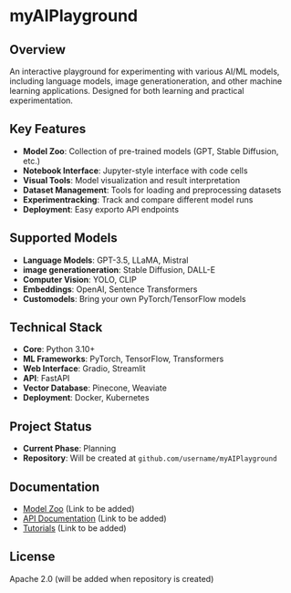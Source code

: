 ﻿# myAIPlayground

## Overview
An interactive playground for experimenting with various AI/ML models, including language models, image generationeration, and other machine learning applications. Designed for both learning and practical experimentation.

## Key Features
- **Model Zoo**: Collection of pre-trained models (GPT, Stable Diffusion, etc.)
- **Notebook Interface**: Jupyter-style interface with code cells
- **Visual Tools**: Model visualization and result interpretation
- **Dataset Management**: Tools for loading and preprocessing datasets
- **Experimentracking**: Track and compare different model runs
- **Deployment**: Easy exporto API endpoints

## Supported Models
- **Language Models**: GPT-3.5, LLaMA, Mistral
- **image generationeration**: Stable Diffusion, DALL-E
- **Computer Vision**: YOLO, CLIP
- **Embeddings**: OpenAI, Sentence Transformers
- **Customodels**: Bring your own PyTorch/TensorFlow models

## Technical Stack
- **Core**: Python 3.10+
- **ML Frameworks**: PyTorch, TensorFlow, Transformers
- **Web Interface**: Gradio, Streamlit
- **API**: FastAPI
- **Vector Database**: Pinecone, Weaviate
- **Deployment**: Docker, Kubernetes

## Project Status
- **Current Phase**: Planning
- **Repository**: Will be created at `github.com/username/myAIPlayground`

## Documentation
- [Model Zoo](#) (Link to be added)
- [API Documentation](#) (Link to be added)
- [Tutorials](#) (Link to be added)

## License
Apache 2.0 (will be added when repository is created)
